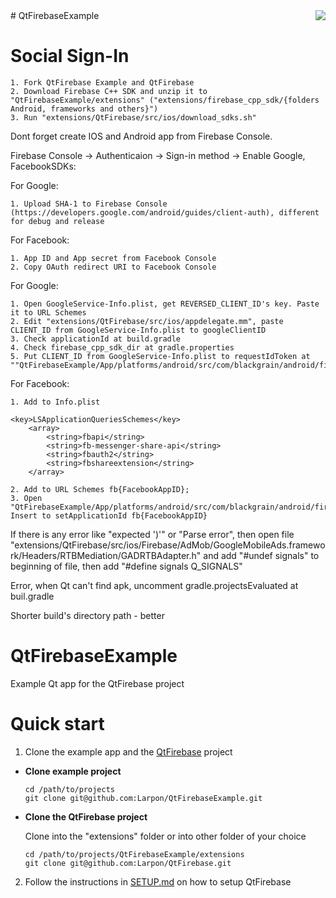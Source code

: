 <img src="https://github.com/Larpon/QtFirebase/blob/master/logo.png" align="right"/>
# QtFirebaseExample

# Social Sign-In

    1. Fork QtFirebase Example and QtFirebase
    2. Download Firebase C++ SDK and unzip it to "QtFirebaseExample/extensions" ("extensions/firebase_cpp_sdk/{folders Android, frameworks and others}")
    3. Run "extensions/QtFirebase/src/ios/download_sdks.sh"

Dont forget create IOS and Android app from Firebase Console.

Firebase Console -> Authenticaion -> Sign-in method -> Enable Google, FacebookSDKs:

  For Google:
  
    1. Upload SHA-1 to Firebase Console (https://developers.google.com/android/guides/client-auth), different for debug and release
    
  For Facebook:
  
    1. App ID and App secret from Facebook Console
    2. Copy OAuth redirect URI to Facebook Console

  For Google:
  
    1. Open GoogleService-Info.plist, get REVERSED_CLIENT_ID's key. Paste it to URL Schemes
    2. Edit "extensions/QtFirebase/src/ios/appdelegate.mm", paste CLIENT_ID from GoogleService-Info.plist to googleClientID
    3. Check applicationId at build.gradle
    4. Check firebase_cpp_sdk_dir at gradle.properties
    5. Put CLIENT_ID from GoogleService-Info.plist to requestIdToken at ""QtFirebaseExample/App/platforms/android/src/com/blackgrain/android/firebasetest/QtFirebaseAuthActivity.java"


  For Facebook:
  
    1. Add to Info.plist
    
    <key>LSApplicationQueriesSchemes</key>
    	<array>
    		<string>fbapi</string>
    		<string>fb-messenger-share-api</string>
    		<string>fbauth2</string>
    		<string>fbshareextension</string>
    	</array>

    2. Add to URL Schemes fb{FacebookAppID};
    3. Open "QtFirebaseExample/App/platforms/android/src/com/blackgrain/android/firebasetest/Main.java". Insert to setApplicationId fb{FacebookAppID}
    
    
   If there is any error like "expected ')'" or "Parse error", then open file "extensions/QtFirebase/src/ios/Firebase/AdMob/GoogleMobileAds.framework/Headers/RTBMediation/GADRTBAdapter.h" and add "#undef signals" to beginning of file, then add "#define signals Q_SIGNALS"
   
   Error, when Qt can't find apk, uncomment 	gradle.projectsEvaluated at buil.gradle
   
   Shorter build's directory path - better


# QtFirebaseExample
Example Qt app for the QtFirebase project

# Quick start


1. Clone the example app and the [QtFirebase](https://github.com/Larpon/QtFirebase) project

  * **Clone example project**

    ```
    cd /path/to/projects
    git clone git@github.com:Larpon/QtFirebaseExample.git
    ```
  * **Clone the QtFirebase project**

    Clone into the "extensions" folder or into other folder of your choice
    ```
    cd /path/to/projects/QtFirebaseExample/extensions
    git clone git@github.com:Larpon/QtFirebase.git
    ```

2. Follow the instructions in [SETUP.md](https://github.com/Larpon/QtFirebase/blob/master/SETUP.md) on how to setup QtFirebase
